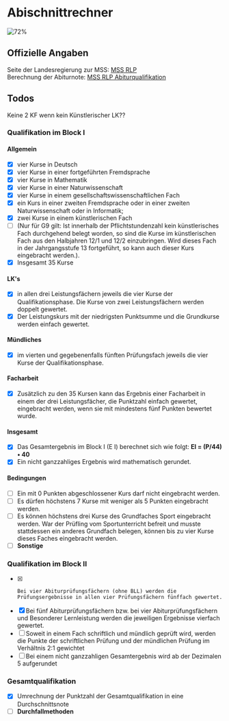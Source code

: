 # Abischnittrechner
![72%](https://progress-bar.dev/72/?scale=100&width=1000)
## Offizielle Angaben

Seite der Landesregierung zur MSS: [MSS RLP](https://mss.rlp.de/de/startseite/)  
Berechnung der Abiturnote: [MSS RLP Abiturqualifikation](https://mss.rlp.de/de/abiturqualifikation-und-fh-reife/)

## Todos

Keine 2 KF wenn kein Künstlerischer LK??

### Qualifikation im Block I

#### Allgemein

- [x] vier Kurse in Deutsch
- [x] vier Kurse in einer fortgeführten Fremdsprache
- [x] vier Kurse in Mathematik
- [x] vier Kurse in einer Naturwissenschaft
- [x] vier Kurse in einem gesellschaftswissenschaftlichen Fach
- [x] ein Kurs in einer zweiten Fremdsprache oder in einer zweiten Naturwissenschaft oder in Informatik;
- [x] zwei Kurse in einem künstlerischen Fach
- [ ] (Nur für G9 gilt: Ist innerhalb der Pflichtstundenzahl kein künstlerisches Fach durchgehend belegt worden, so sind die Kurse im künstlerischen Fach aus den Halbjahren 12/1 und 12/2 einzubringen. Wird dieses Fach in der Jahrgangsstufe 13 fortgeführt, so kann auch dieser Kurs eingebracht werden.).
- [x] Insgesamt 35 Kurse

#### LK's

- [x] in allen drei Leistungsfächern jeweils die vier Kurse der Qualifikationsphase. Die Kurse von zwei Leistungsfächern werden doppelt gewertet.
- [x] Der Leistungskurs mit der niedrigsten Punktsumme und die Grundkurse werden einfach gewertet.

#### Mündliches

- [x] im vierten und gegebenenfalls fünften Prüfungsfach jeweils die vier Kurse der Qualifikationsphase.

#### Facharbeit

- [x] Zusätzlich zu den 35 Kursen kann das Ergebnis einer Facharbeit in einem der drei Leistungsfächer, die Punktzahl einfach gewertet, eingebracht werden, wenn sie mit mindestens fünf Punkten bewertet wurde.

#### Insgesamt

- [x] Das Gesamtergebnis im Block I (E I) berechnet sich wie folgt: **EI = (P/44) • 40**
- [x] Ein nicht ganzzahliges Ergebnis wird mathematisch gerundet.

#### Bedingungen

- [ ] Ein mit 0 Punkten abgeschlossener Kurs darf nicht eingebracht werden.
- [ ] Es dürfen höchstens 7 Kurse mit weniger als 5 Punkten eingebracht werden.
- [ ] Es können höchstens drei Kurse des Grundfaches Sport eingebracht werden. War der Prüfling vom Sportunterricht befreit und musste stattdessen ein anderes Grundfach belegen, können bis zu vier Kurse dieses Faches eingebracht werden.
- [ ] **Sonstige**

### Qualifikation im Block II

- [x]     Bei vier Abiturprüfungsfächern (ohne BLL) werden die Prüfungsergebnisse in allen vier Prüfungsfächern fünffach gewertet.
- [x] Bei fünf Abiturprüfungsfächern bzw. bei vier Abiturprüfungsfächern und Besonderer Lernleistung werden die jeweiligen Ergebnisse vierfach gewertet.
- [ ] Soweit in einem Fach schriftlich und mündlich geprüft wird, werden die Punkte der schriftlichen Prüfung und der mündlichen Prüfung im Verhältnis 2:1 gewichtet
- [ ] Bei einem nicht ganzzahligen Gesamt­ergebnis wird ab der Dezimalen 5 aufgerundet

### Gesamtqualifikation

- [x] Umrechnung der Punktzahl der Gesamtqualifikation in eine Durchschnittsnote
- [ ] **Durchfallmethoden**
